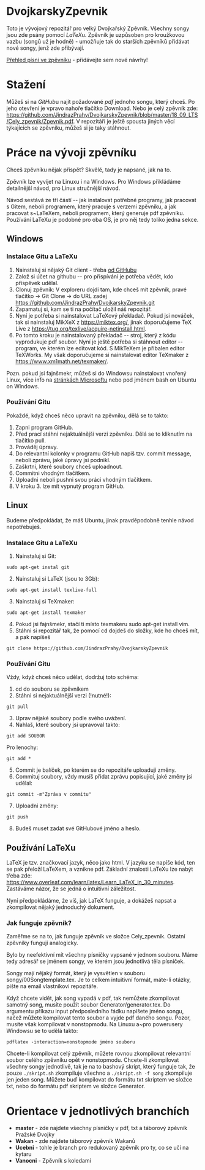 
# DvojkarskyZpevnik

Toto je vývojový repozitář pro velký Dvojkařský Zpěvník. Všechny songy jsou zde
psány pomocí *LaTeX*u.  Zpěvník je uzpůsoben pro kroužkovou vazbu (songů už je
hodně) - umožňuje tak do starších zpěvníků přidávat nové songy, jenž zde
přibývají.

[Přehled písní ve zpěvníku](https://docs.google.com/spreadsheets/d/1ej4QIp3_96SE3kHn7L9kaiDOEUqHb9XJ2Mvoauu2prE/edit#gid=0) - přidávejte sem nové návrhy!


# Stažení

Můžeš si na *GitHub*u najít požadované *pdf* jednoho songu, který chceš. Po
jeho otevření je vpravo nahoře tlačítko Download.  Nebo je celý zpěvník zde:
https://github.com/JindrazPrahy/DvojkarskyZpevnik/blob/master/18_09_LTS/Cely_zpevnik/Zpevnik.pdf.
V repozitáři je ještě spousta jiných věcí týkajících se zpěvníku, můžeš si je
taky stáhnout.

# Práce na vývoji zpěvníku
Chceš zpěvníku nějak přispět? Skvělé, tady je napsané, jak na to.

Zpěvník lze vyvíjet na Linuxu i na Windows. Pro Windows přikládáme detailnější
návod, pro Linux stručnější návod.

Návod sestává ze tří částí -- jak instalovat potřebné programy, jak pracovat s
Gitem, neboli programem, který pracuje s verzemi zpěvníku, a jak pracovat
s~LaTeXem, neboli programem, který generuje pdf zpěvníku.
Používání LaTeXu je podobné pro oba OS, je pro něj tedy toliko jedna sekce.

## Windows

### Instalace Gitu a LaTeXu
1. Nainstaluj si nějaký Git client - třeba [od GitHubu](https://desktop.github.com/)
2. Založ si účet na githubu -- pro přispívání je potřeba vědět, kdo příspěvek
   udělal.
3. Clonuj zpěvník: V exploreru dojdi tam, kde chceš mít zpěvník, pravé tlačítko
   -> Git Clone -> do URL zadej
https://github.com/JindrazPrahy/DvojkarskyZpevnik.git
4. Zapamatuj si, kam se ti na počítač uložil náš repozitář.
5. Nyní je potřeba si nainstalovat LaTeXový překladač. Pokud jsi nováček, tak
   si nainstaluj MikXeX z https://miktex.org/, jinak doporučujeme TeX Live z
https://tug.org/texlive/acquire-netinstall.html.
6. Po tomto kroku je nainstalovaný překladač -- stroj, který z kódu vyprodukuje
   pdf soubor. Nyní je ještě potřeba si stáhnout editor -- program, ve kterém
lze editovat kód. S MikTeXem je přibalen editor TeXWorks. My však doporučujeme
si nainstalovat editor TeXmaker z https://www.xm1math.net/texmaker/.

Pozn. pokud jsi fajnšmekr, můžeš si do Windowsu nainstalovat vnořený Linux,
více info na [stránkách Microsoftu](https://docs.microsoft.com/en-us/windows/wsl/install-win10)
nebo pod jménem bash on Ubuntu on Windows.

### Používání Gitu
Pokaždé, když chceš něco upravit na zpěvníku, dělá se to takto:

1. Zapni program GitHub.
2. Před prací stáhni nejaktuálnější verzi zpěvníku. Dělá se to kliknutím na
   tlačítko pull.
3. Prováděj úpravy.
4. Do relevantní kolonky v programu GitHub napiš tzv. commit message, neboli
   zprávu, jaké úpravy jsi podnikl.
5. Zaškrtni, které soubory chceš uploadnout.
6. Commitni vhodným tlačítkem.
7. Uploadni neboli pushni svou práci vhodným tlačítkem.
8. V kroku 3. lze mít vypnutý program GitHub.

## Linux

Budeme předpokládat, že máš Ubuntu, jinak pravděpodobně tenhle návod
nepotřebuješ.

### Instalace Gitu a LaTeXu

1. Nainstaluj si Git:
```
sudo apt-get instal git
```
2. Nainstaluj si LaTeX (jsou to 3Gb):
```
sudo apt-get install texlive-full
```
3. Nainstaluj si TeXmaker:
```
sudo apt-get install texmaker
```
4. Pokud jsi fajnšmekr, stačí ti místo texmakeru sudo apt-get install vim.
5. Stáhni si repozitář tak, že pomocí cd dojdeš do složky, kde ho chceš mít,
a pak napíšeš
```
git clone https://github.com/JindrazPrahy/DvojkarskyZpevnik
```

### Používání Gitu

Vždy, když chceš něco udělat, dodržuj toto schéma:

1. cd do souboru se zpěvníkem
2. Stáhni si nejaktuálnější verzi (!nutné!):
```
git pull
```
3. Uprav nějaké soubory podle svého uvážení.
4. Nahlaš, které soubory jsi upravoval takto:
```
git add SOUBOR
```
Pro lenochy:
```
git add *
```
5. Commit je balíček, po kterém se do repozitáře uploadují změny.
6. Commituj soubory, vždy musíš přidat zprávu popisující, jaké změny jsi
   udělal:
```
git commit -m"Zpráva v commitu"
```
7. Uploadni změny:
```
git push
```
8. Budeš muset zadat své GitHubové jméno a heslo.

## Používání LaTeXu

LaTeX je tzv. značkovací jazyk, něco jako html. V jazyku se napíše kód, ten se
pak přeloží LaTeXem, a vznikne pdf. Základní znalosti LaTeXu lze nabýt třeba
zde: https://www.overleaf.com/learn/latex/Learn_LaTeX_in_30_minutes. Zastáváme
názor, že se jedná o intuitivní záležitost.

Nyní předpokládáme, že víš, jak LaTeX funguje, a dokážeš napsat a zkompilovat
nějaký jednoduchý dokument.


### Jak funguje zpěvník?

Zaměřme se na to, jak funguje zpěvník ve složce Cely_zpevnik. Ostatní zpěvníky
fungují analogicky.

Bylo by neefektivní mít všechny písničky vypsané v jednom souboru.
Máme tedy adresář se jménem songy, ve kterém jsou jednotlivá těla písniček.

Songy mají nějaký formát, který je vysvětlen v souboru
songy/00Songtemplate.tex.
Je to celkem intuitivní formát, máte-li otázky, pište na email vlastníkovi
repozitáře.

Když chcete vidět, jak song vypadá v pdf, tak nemůžete zkompilovat samotný
song, musíte použít soubor Generator/generator.tex.
Do argumentu příkazu input předposledního řádku napíšete jméno songu,
načež můžete kompilovat tento soubor a vyjde pdf daného songu.
Pozor, musíte však kompilovat v nonstopmodu. Na Linuxu a~pro
powerusery Windowsu se to udělá takto:
```
pdflatex -interaction=nonstopmode jméno souboru
```

Chcete-li kompilovat celý zpěvník, můžete rovnou zkompilovat relevantní soubor
celého zpěvníku opět v nonstopmodu.
Chcete-li zkompilovat všechny songy jednotlivě, tak je na to bashový skript,
který funguje tak, že pouze `./skript.sh` zkompiluje všechno a `./skript.sh -f
song` zkompiluje jen jeden song. Můžete buď kompilovat do formátu txt skriptem
ve složce txt, nebo do formátu pdf skriptem ve složce Generator.

# Orientace v jednotlivých branchích

- **master** - zde najdete všechny písničky v pdf, txt a táborový zpěvník Pražské Dvojky
- **Wakan** - zde najdete táborový zpěvník Wakanů
- **Ucebni** - tohle je branch pro redukovaný zpěvník pro ty, co se učí na kytaru
- **Vanocni** - Zpěvník s koledami



